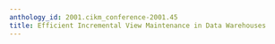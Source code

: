 ```yaml
---
anthology_id: 2001.cikm_conference-2001.45
title: Efficient Incremental View Maintenance in Data Warehouses
---
```

